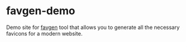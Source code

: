 # favgen-demo
Demo site for [favgen](https://github.com/favgen/favgen) tool that allows you to generate all the necessary favicons for a modern website.
